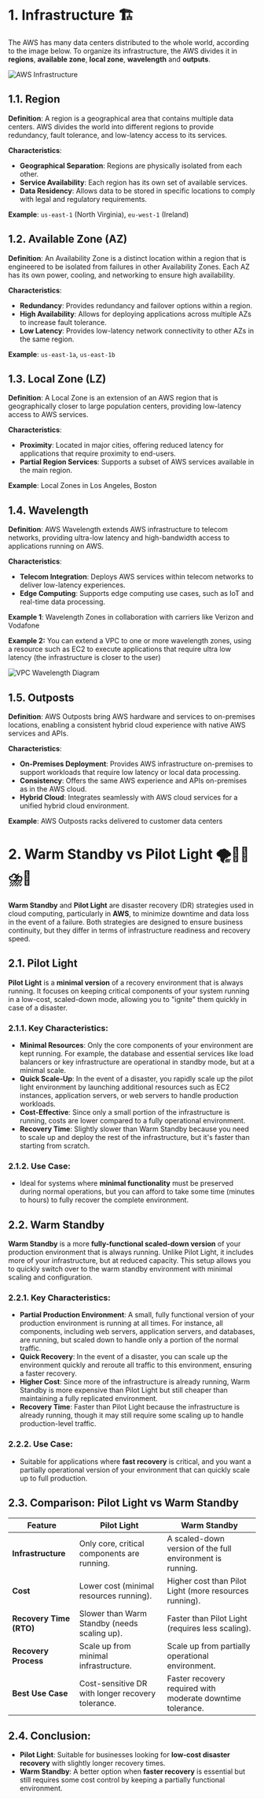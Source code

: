 # 1. Infrastructure 🏗️

The AWS has many data centers distributed to the whole world, according to the image below. To organize its infrastructure, the AWS divides it in **regions**, **available zone**, **local zone**, **wavelength** and **outputs**.

![AWS Infrastructure](../imgs/aws-infra.jpg)

## 1.1. Region

**Definition**: A region is a geographical area that contains multiple data centers. AWS divides the world into different regions to provide redundancy, fault tolerance, and low-latency access to its services.

**Characteristics**:

- **Geographical Separation**: Regions are physically isolated from each other.
- **Service Availability**: Each region has its own set of available services.
- **Data Residency**: Allows data to be stored in specific locations to comply with legal and regulatory requirements.

**Example**: `us-east-1` (North Virginia), `eu-west-1` (Ireland)

## 1.2. Available Zone (AZ)

**Definition**: An Availability Zone is a distinct location within a region that is engineered to be isolated from failures in other Availability Zones. Each AZ has its own power, cooling, and networking to ensure high availability.

**Characteristics**:

- **Redundancy**: Provides redundancy and failover options within a region.
- **High Availability**: Allows for deploying applications across multiple AZs to increase fault tolerance.
- **Low Latency**: Provides low-latency network connectivity to other AZs in the same region.

**Example**: `us-east-1a`, `us-east-1b`

## 1.3. Local Zone (LZ)

**Definition**: A Local Zone is an extension of an AWS region that is geographically closer to large population centers, providing low-latency access to AWS services.

**Characteristics**:

- **Proximity**: Located in major cities, offering reduced latency for applications that require proximity to end-users.
- **Partial Region Services**: Supports a subset of AWS services available in the main region.

**Example**: Local Zones in Los Angeles, Boston

## 1.4. Wavelength

**Definition**: AWS Wavelength extends AWS infrastructure to telecom networks, providing ultra-low latency and high-bandwidth access to applications running on AWS.

**Characteristics**:

- **Telecom Integration**: Deploys AWS services within telecom networks to deliver low-latency experiences.
- **Edge Computing**: Supports edge computing use cases, such as IoT and real-time data processing.

**Example 1**: Wavelength Zones in collaboration with carriers like Verizon and Vodafone

**Example 2:** You can extend a VPC to one or more wavelength zones, using a resource such as EC2 to execute applications that require ultra low latency (the infrastructure is closer to the user)

![VPC Wavelength Diagram](../imgs/vpc-wavelength-diagram.jpg)

## 1.5. Outposts

**Definition**: AWS Outposts bring AWS hardware and services to on-premises locations, enabling a consistent hybrid cloud experience with native AWS services and APIs.

**Characteristics**:

- **On-Premises Deployment**: Provides AWS infrastructure on-premises to support workloads that require low latency or local data processing.
- **Consistency**: Offers the same AWS experience and APIs on-premises as in the AWS cloud.
- **Hybrid Cloud**: Integrates seamlessly with AWS cloud services for a unified hybrid cloud environment.

**Example**: AWS Outposts racks delivered to customer data centers

# 2. Warm Standby vs Pilot Light 🌪️🫨🌋⛈️🌊

**Warm Standby** and **Pilot Light** are disaster recovery (DR) strategies used in cloud computing, particularly in **AWS**, to minimize downtime and data loss in the event of a failure. Both strategies are designed to ensure business continuity, but they differ in terms of infrastructure readiness and recovery speed.

## 2.1. Pilot Light

**Pilot Light** is a **minimal version** of a recovery environment that is always running. It focuses on keeping critical components of your system running in a low-cost, scaled-down mode, allowing you to "ignite" them quickly in case of a disaster.

### 2.1.1. Key Characteristics:

- **Minimal Resources**: Only the core components of your environment are kept running. For example, the database and essential services like load balancers or key infrastructure are operational in standby mode, but at a minimal scale.
- **Quick Scale-Up**: In the event of a disaster, you rapidly scale up the pilot light environment by launching additional resources such as EC2 instances, application servers, or web servers to handle production workloads.
- **Cost-Effective**: Since only a small portion of the infrastructure is running, costs are lower compared to a fully operational environment.
- **Recovery Time**: Slightly slower than Warm Standby because you need to scale up and deploy the rest of the infrastructure, but it's faster than starting from scratch.

### 2.1.2. Use Case:

- Ideal for systems where **minimal functionality** must be preserved during normal operations, but you can afford to take some time (minutes to hours) to fully recover the complete environment.

## 2.2. Warm Standby

**Warm Standby** is a more **fully-functional scaled-down version** of your production environment that is always running. Unlike Pilot Light, it includes more of your infrastructure, but at reduced capacity. This setup allows you to quickly switch over to the warm standby environment with minimal scaling and configuration.

### 2.2.1. Key Characteristics:

- **Partial Production Environment**: A small, fully functional version of your production environment is running at all times. For instance, all components, including web servers, application servers, and databases, are running, but scaled down to handle only a portion of the normal traffic.
- **Quick Recovery**: In the event of a disaster, you can scale up the environment quickly and reroute all traffic to this environment, ensuring a faster recovery.
- **Higher Cost**: Since more of the infrastructure is already running, Warm Standby is more expensive than Pilot Light but still cheaper than maintaining a fully replicated environment.
- **Recovery Time**: Faster than Pilot Light because the infrastructure is already running, though it may still require some scaling up to handle production-level traffic.

### 2.2.2. Use Case:

- Suitable for applications where **fast recovery** is critical, and you want a partially operational version of your environment that can quickly scale up to full production.

## 2.3. Comparison: Pilot Light vs Warm Standby

| **Feature**             | **Pilot Light**                                   | **Warm Standby**                                           |
| ----------------------- | ------------------------------------------------- | ---------------------------------------------------------- |
| **Infrastructure**      | Only core, critical components are running.       | A scaled-down version of the full environment is running.  |
| **Cost**                | Lower cost (minimal resources running).           | Higher cost than Pilot Light (more resources running).     |
| **Recovery Time (RTO)** | Slower than Warm Standby (needs scaling up).      | Faster than Pilot Light (requires less scaling).           |
| **Recovery Process**    | Scale up from minimal infrastructure.             | Scale up from partially operational environment.           |
| **Best Use Case**       | Cost-sensitive DR with longer recovery tolerance. | Faster recovery required with moderate downtime tolerance. |

## 2.4. Conclusion:

- **Pilot Light**: Suitable for businesses looking for **low-cost disaster recovery** with slightly longer recovery times.
- **Warm Standby**: A better option when **faster recovery** is essential but still requires some cost control by keeping a partially functional environment.
